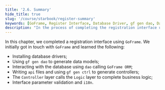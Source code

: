 ```yaml
---
title: '2.6. Summary'
hide_title: true
slug: '/course/starbook/register-summary'
keywords: [GoFrame, Register Interface, Database Driver, gf gen dao, Data Model, GoFrame ORM, API File, gf gen ctrl, Controller, Interface Parameter Validation]
description: "In the process of completing the registration interface using GoFrame, we learned to install database drivers, generate data models, interact with the database through DAO, write API files, use gf gen ctrl to generate controllers, and methods of interface parameter validation and internationalization processing, mastering the business logic connection between the Controller layer and the Logic layer."
---
```

In this chapter, we completed a registration interface using `GoFrame`. We initially got in touch with `GoFrame` and learned the following:

- Installing database drivers;
- Using `gf gen dao` to generate data models;
- Interacting with the database using `dao` calling `GoFrame ORM`;
- Writing `api` files and using `gf gen ctrl` to generate controllers;
- The `Controller` layer calls the `Logic` layer to complete business logic;
- Interface parameter validation and `i18n`.
